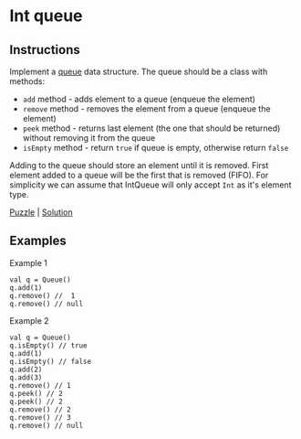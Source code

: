 # Int queue

## Instructions

Implement a [queue](https://en.wikipedia.org/wiki/Queue_(abstract_data_type)) data structure. The queue should be a class with methods:
- `add` method - adds element to a queue (enqueue the element)
- `remove` method - removes the element from a queue (enqueue the element)
- `peek` method - returns last element (the one that should be returned) without removing it from the queue
- `isEmpty` method - return `true` if queue is empty, otherwise return `false`

Adding to the queue should store an element until it is removed. First element added to a queue will be the first that is removed (FIFO).
For simplicity we can assume that IntQueue will only accept `Int` as it's element type.

[Puzzle](IntQueue.kt) | [Solution](IntQueueSolution.kt)

## Examples

Example 1

```
val q = Queue()
q.add(1)
q.remove() //  1
q.remove() // null
```

Example 2

```
val q = Queue()
q.isEmpty() // true
q.add(1)
q.isEmpty() // false
q.add(2)
q.add(3)
q.remove() // 1
q.peek() // 2
q.peek() // 2
q.remove() // 2
q.remove() // 3
q.remove() // null
```

